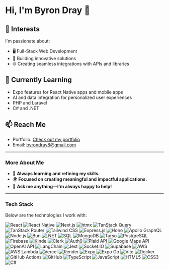 # Hi, I'm Byron Dray 👋

## 👀 Interests
I'm passionate about:
- 🖥 Full-Stack Web Development
- 🚗 Building innovative solutions
- 🌐 Creating seamless integrations with APIs and libraries

## 🌱 Currently Learning
- Expo features for React Native apps and mobile apps
- AI and data integration for personalized user experiences
- PHP and Laravel
- C# and .NET

## 📫 Reach Me
- Portfolio: [Check out my portfolio](https://portfolio-self-three-20.vercel.app/)
- Email: [byrondray8@gmail.com](mailto:byrondray8@gmail.com)

---

### More About Me
- 📖 **Always learning and refining my skills.**
- 🌍 **Focused on creating meaningful and impactful applications.**
- 🤝 **Ask me anything—I'm always happy to help!**

---

### Tech Stack

Below are the technologies I work with:

<p>
  <!-- Frontend Frameworks -->
  <img src="https://img.shields.io/badge/React-20232A?style=for-the-badge&logo=react&logoColor=61DAFB" alt="React" />
  <img src="https://img.shields.io/badge/React_Native-20232A?style=for-the-badge&logo=react&logoColor=61DAFB" alt="React Native" />
  <img src="https://img.shields.io/badge/Next.js-000000?style=for-the-badge&logo=nextdotjs&logoColor=white" alt="Next.js" />
  <img src="https://img.shields.io/badge/htmx-FF5733?style=for-the-badge&logo=htmx&logoColor=white" alt="htmx" />
  <img src="https://img.shields.io/badge/TanStack_Query-FF4154?style=for-the-badge&logo=react-query&logoColor=white" alt="TanStack Query" />
  <img src="https://img.shields.io/badge/TanStack_Router-FF4154?style=for-the-badge&logo=react-router&logoColor=white" alt="TanStack Router" />

  <!-- CSS and UI Libraries -->
  <img src="https://img.shields.io/badge/Tailwind_CSS-38B2AC?style=for-the-badge&logo=tailwind-css&logoColor=white" alt="Tailwind CSS" />

  <!-- Backend Frameworks -->
  <img src="https://img.shields.io/badge/Express.js-000000?style=for-the-badge&logo=express&logoColor=white" alt="Express.js" />
  <img src="https://img.shields.io/badge/Hono-FFC000?style=for-the-badge&logo=cloudflare&logoColor=white" alt="Hono" />
  <img src="https://img.shields.io/badge/Apollo_GraphQL-311C87?style=for-the-badge&logo=apollographql&logoColor=white" alt="Apollo GraphQL" />
  <img src="https://img.shields.io/badge/Node.js-339933?style=for-the-badge&logo=nodedotjs&logoColor=white" alt="Node.js" />
  <img src="https://img.shields.io/badge/Bun-20232A?style=for-the-badge&logo=bun&logoColor=white" alt="Bun" />
  <img src="https://img.shields.io/badge/.NET-512BD4?style=for-the-badge&logo=dotnet&logoColor=white" alt=".NET" />

  <!-- Databases -->
  <img src="https://img.shields.io/badge/SQL-003B57?style=for-the-badge&logo=database&logoColor=white" alt="SQL" />
  <img src="https://img.shields.io/badge/MongoDB-47A248?style=for-the-badge&logo=mongodb&logoColor=white" alt="MongoDB" />
  <img src="https://img.shields.io/badge/Turso-121212?style=for-the-badge&logo=turso&logoColor=white" alt="Turso" />
  <img src="https://img.shields.io/badge/PostgreSQL-336791?style=for-the-badge&logo=postgresql&logoColor=white" alt="PostgreSQL" />

  <!-- Authentication -->
  <img src="https://img.shields.io/badge/Firebase-FFCA28?style=for-the-badge&logo=firebase&logoColor=white" alt="Firebase" />
  <img src="https://img.shields.io/badge/Kinde-6200EE?style=for-the-badge&logo=kinde&logoColor=white" alt="Kinde" />
  <img src="https://img.shields.io/badge/Clerk-7D4CDB?style=for-the-badge&logo=clerk&logoColor=white" alt="Clerk" />
  <img src="https://img.shields.io/badge/Auth0-EB5424?style=for-the-badge&logo=auth0&logoColor=white" alt="Auth0" />

  <!-- APIs -->
  <img src="https://img.shields.io/badge/Plaid-0A4D7A?style=for-the-badge&logo=plaid&logoColor=white" alt="Plaid API" />
  <img src="https://img.shields.io/badge/Google_Maps_API-4285F4?style=for-the-badge&logo=googlemaps&logoColor=white" alt="Google Maps API" />
  <img src="https://img.shields.io/badge/OpenAI-412991?style=for-the-badge&logo=openai&logoColor=white" alt="OpenAI API" />
  <img src="https://img.shields.io/badge/LangChain-000000?style=for-the-badge&logo=langchain&logoColor=white" alt="LangChain" />
  <img src="https://img.shields.io/badge/Jest-C21325?style=for-the-badge&logo=jest&logoColor=white" alt="Jest" />
  <img src="https://img.shields.io/badge/Socket.IO-010101?style=for-the-badge&logo=socket.io&logoColor=white" alt="Socket.IO" />
  <img src="https://img.shields.io/badge/Supabase-3ECF8E?style=for-the-badge&logo=supabase&logoColor=white" alt="Supabase" />

  <!-- Cloud & Deployment -->
  <img src="https://img.shields.io/badge/AWS-232F3E?style=for-the-badge&logo=amazon-aws&logoColor=white" alt="AWS" />
  <img src="https://img.shields.io/badge/AWS_Lambda-FF9900?style=for-the-badge&logo=aws-lambda&logoColor=white" alt="AWS Lambda" />
  <img src="https://img.shields.io/badge/Vercel-000000?style=for-the-badge&logo=vercel&logoColor=white" alt="Vercel" />
  <img src="https://img.shields.io/badge/Render-46E3B7?style=for-the-badge&logo=render&logoColor=white" alt="Render" />

  <!-- Tools -->
  <img src="https://img.shields.io/badge/Expo-000020?style=for-the-badge&logo=expo&logoColor=white" alt="Expo" />
  <img src="https://img.shields.io/badge/Expo_Go-000020?style=for-the-badge&logo=expo&logoColor=white" alt="Expo Go" />
  <img src="https://img.shields.io/badge/Vite-646CFF?style=for-the-badge&logo=vite&logoColor=white" alt="Vite" />
  <img src="https://img.shields.io/badge/Docker-2496ED?style=for-the-badge&logo=docker&logoColor=white" alt="Docker" />
  <img src="https://img.shields.io/badge/GitHub_Actions-2088FF?style=for-the-badge&logo=github-actions&logoColor=white" alt="GitHub Actions" />
  <img src="https://img.shields.io/badge/GitHub-181717?style=for-the-badge&logo=github&logoColor=white" alt="GitHub" />

  <!-- Programming Languages -->
  <img src="https://img.shields.io/badge/TypeScript-3178C6?style=for-the-badge&logo=typescript&logoColor=white" alt="TypeScript" />
  <img src="https://img.shields.io/badge/JavaScript-F7DF1E?style=for-the-badge&logo=javascript&logoColor=black" alt="JavaScript" />
  <img src="https://img.shields.io/badge/HTML5-E34F26?style=for-the-badge&logo=html5&logoColor=white" alt="HTML5" />
  <img src="https://img.shields.io/badge/CSS3-1572B6?style=for-the-badge&logo=css3&logoColor=white" alt="CSS3" />
  <img src="https://img.shields.io/badge/C_Sharp-239120?style=for-the-badge&logo=c-sharp&logoColor=white" alt="C#" />
</p>
